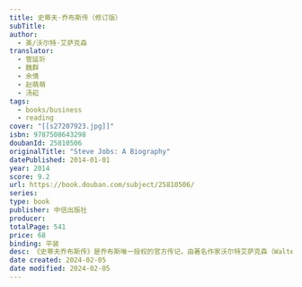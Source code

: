 ```yaml
---
title: 史蒂夫·乔布斯传（修订版）
subTitle: 
author:
  - 美/沃尔特·艾萨克森
translator:
  - 管延圻
  - 魏群
  - 余倩
  - 赵萌萌
  - 汤崧
tags:
  - books/business
  - reading
cover: "[[s27207923.jpg]]"
isbn: 9787508643298
doubanId: 25810506
originalTitle: "Steve Jobs: A Biography"
datePublished: 2014-01-01
year: 2014
score: 9.2
url: https://book.douban.com/subject/25810506/
series: 
type: book
publisher: 中信出版社
producer: 
totalPage: 541
price: 68
binding: 平装
desc: 《史蒂夫乔布斯传》是乔布斯唯一授权的官方传记，由著名作家沃尔特艾萨克森（Walter Isaacson）在过去两年与乔布斯面对面交流40多次、对乔布斯100多位家庭成员、朋友、竞争对手和同事的采访的基础上撰写而成，详尽描写了乔布斯的成长经历，创业生涯和打造苹果公司及其产品的全过程。本书是继2011年首版后的修订版。在第一版版的基础上进行了译文的重新审校修正，使这本经典著作整体上更为完善。并专门增加了作者最新撰写的后记，叙述了乔布斯去世后包括葬礼等更新的内容，使得整部书更加完整，全面。在整体包装上，对封面进行了再设计，换了乔布斯年轻时的图片；在正文的版式上也做了重新设计，从内到外使这本书面貌一新。最后，乔布斯照片使用铜版纸作插页，更有质感。沃尔特•艾萨克森 (Walter Isaacson)，历任美国有线电视新闻网（CNN）董事长和《时代周刊》总编，艾萨克森的主要作品有《爱因斯坦：生活和宇宙》 、《基辛格传记》，其中《爱因斯坦：生活和宇宙》一书揭示了爱因斯坦的科学想象如何源于他叛逆的个性，该书曾荣获美国国家科学总院2008年度科学传播最佳图书奖。
date created: 2024-02-05
date modified: 2024-02-05
---
```


